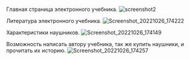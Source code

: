 Главная страница электронного учебника.
![screenshot2](https://user-images.githubusercontent.com/90903338/198208949-2568220b-1381-4ea4-80e0-fbb50746ad74.png)


Литература электронного учебника.
![Screenshot_20221026_174222](https://user-images.githubusercontent.com/90903338/198209005-de803c23-52b2-4bf5-8bca-1150a788bc4f.png)

 Характеристики наушников.
![Screenshot_20221026_174149](https://user-images.githubusercontent.com/90903338/198209050-d9f5060b-44c4-4934-9ef9-4f3d63c8826f.png)

Возможность написать автору учебника, так же купить наушники, и прочитать их историю.
![Screenshot_20221026_174257](https://user-images.githubusercontent.com/90903338/198209231-d144f116-25c0-485a-b953-3213598843bb.png)

